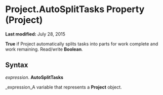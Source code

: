 
# Project.AutoSplitTasks Property (Project)

 **Last modified:** July 28, 2015

 **True** if Project automatically splits tasks into parts for work complete and work remaining. Read/write **Boolean**.

## Syntax

 _expression_. **AutoSplitTasks**

 _expression_A variable that represents a  **Project** object.

